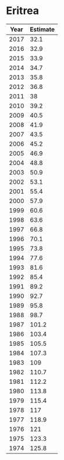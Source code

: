 # Eritrea

| Year | Estimate |
| ---- | -------- |
| 2017 | 32.1 |
| 2016 | 32.9 |
| 2015 | 33.9 |
| 2014 | 34.7 |
| 2013 | 35.8 |
| 2012 | 36.8 |
| 2011 | 38 |
| 2010 | 39.2 |
| 2009 | 40.5 |
| 2008 | 41.9 |
| 2007 | 43.5 |
| 2006 | 45.2 |
| 2005 | 46.9 |
| 2004 | 48.8 |
| 2003 | 50.9 |
| 2002 | 53.1 |
| 2001 | 55.4 |
| 2000 | 57.9 |
| 1999 | 60.6 |
| 1998 | 63.6 |
| 1997 | 66.8 |
| 1996 | 70.1 |
| 1995 | 73.8 |
| 1994 | 77.6 |
| 1993 | 81.6 |
| 1992 | 85.4 |
| 1991 | 89.2 |
| 1990 | 92.7 |
| 1989 | 95.8 |
| 1988 | 98.7 |
| 1987 | 101.2 |
| 1986 | 103.4 |
| 1985 | 105.5 |
| 1984 | 107.3 |
| 1983 | 109 |
| 1982 | 110.7 |
| 1981 | 112.2 |
| 1980 | 113.8 |
| 1979 | 115.4 |
| 1978 | 117 |
| 1977 | 118.9 |
| 1976 | 121 |
| 1975 | 123.3 |
| 1974 | 125.8 |